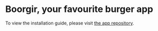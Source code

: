 # Boorgir, your favourite burger app
To view the installation guide, please visit [the app repository](https://github.com/Thiibo/boorgir-client).
